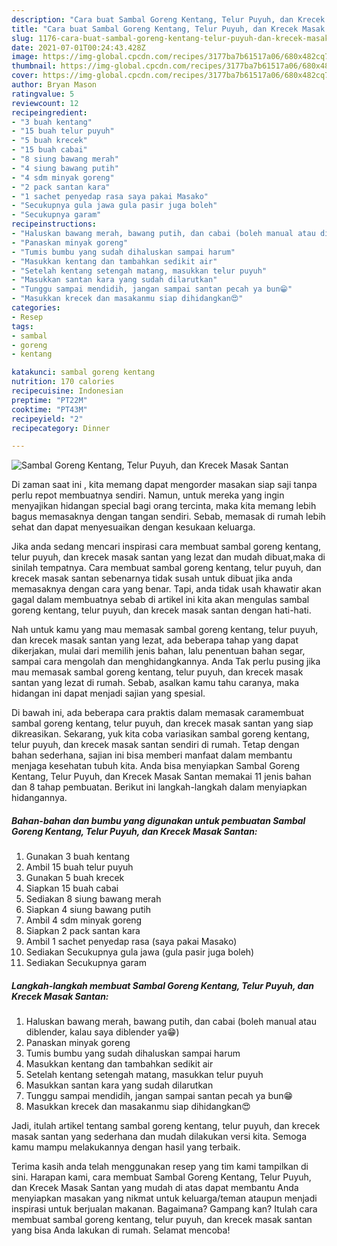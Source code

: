 ```yaml
---
description: "Cara buat Sambal Goreng Kentang, Telur Puyuh, dan Krecek Masak Santan yang nikmat Untuk Jualan"
title: "Cara buat Sambal Goreng Kentang, Telur Puyuh, dan Krecek Masak Santan yang nikmat Untuk Jualan"
slug: 1176-cara-buat-sambal-goreng-kentang-telur-puyuh-dan-krecek-masak-santan-yang-nikmat-untuk-jualan
date: 2021-07-01T00:24:43.428Z
image: https://img-global.cpcdn.com/recipes/3177ba7b61517a06/680x482cq70/sambal-goreng-kentang-telur-puyuh-dan-krecek-masak-santan-foto-resep-utama.jpg
thumbnail: https://img-global.cpcdn.com/recipes/3177ba7b61517a06/680x482cq70/sambal-goreng-kentang-telur-puyuh-dan-krecek-masak-santan-foto-resep-utama.jpg
cover: https://img-global.cpcdn.com/recipes/3177ba7b61517a06/680x482cq70/sambal-goreng-kentang-telur-puyuh-dan-krecek-masak-santan-foto-resep-utama.jpg
author: Bryan Mason
ratingvalue: 5
reviewcount: 12
recipeingredient:
- "3 buah kentang"
- "15 buah telur puyuh"
- "5 buah krecek"
- "15 buah cabai"
- "8 siung bawang merah"
- "4 siung bawang putih"
- "4 sdm minyak goreng"
- "2 pack santan kara"
- "1 sachet penyedap rasa saya pakai Masako"
- "Secukupnya gula jawa gula pasir juga boleh"
- "Secukupnya garam"
recipeinstructions:
- "Haluskan bawang merah, bawang putih, dan cabai (boleh manual atau diblender, kalau saya diblender ya😁)"
- "Panaskan minyak goreng"
- "Tumis bumbu yang sudah dihaluskan sampai harum"
- "Masukkan kentang dan tambahkan sedikit air"
- "Setelah kentang setengah matang, masukkan telur puyuh"
- "Masukkan santan kara yang sudah dilarutkan"
- "Tunggu sampai mendidih, jangan sampai santan pecah ya bun😁"
- "Masukkan krecek dan masakanmu siap dihidangkan😍"
categories:
- Resep
tags:
- sambal
- goreng
- kentang

katakunci: sambal goreng kentang 
nutrition: 170 calories
recipecuisine: Indonesian
preptime: "PT22M"
cooktime: "PT43M"
recipeyield: "2"
recipecategory: Dinner

---
```



![Sambal Goreng Kentang, Telur Puyuh, dan Krecek Masak Santan](https://img-global.cpcdn.com/recipes/3177ba7b61517a06/680x482cq70/sambal-goreng-kentang-telur-puyuh-dan-krecek-masak-santan-foto-resep-utama.jpg)

Di zaman  saat ini , kita memang dapat mengorder masakan siap saji tanpa perlu repot membuatnya sendiri. Namun, untuk mereka yang ingin menyajikan hidangan special bagi orang tercinta, maka kita memang lebih bagus memasaknya dengan tangan sendiri. Sebab, memasak di rumah lebih sehat dan dapat menyesuaikan dengan kesukaan keluarga.

Jika anda sedang mencari inspirasi cara membuat sambal goreng kentang, telur puyuh, dan krecek masak santan yang lezat dan mudah dibuat,maka di sinilah tempatnya. Cara membuat sambal goreng kentang, telur puyuh, dan krecek masak santan  sebenarnya tidak susah untuk dibuat jika anda memasaknya dengan cara yang benar. Tapi, anda tidak usah khawatir akan gagal dalam membuatnya 
sebab di artikel ini kita akan mengulas sambal goreng kentang, telur puyuh, dan krecek masak santan dengan hati-hati.  



Nah untuk kamu yang mau memasak sambal goreng kentang, telur puyuh, dan krecek masak santan yang lezat, ada beberapa tahap yang dapat dikerjakan, mulai dari memilih jenis bahan, lalu penentuan bahan segar, sampai cara mengolah dan menghidangkannya. Anda Tak perlu pusing jika mau memasak sambal goreng kentang, telur puyuh, dan krecek masak santan yang lezat di rumah. Sebab, asalkan kamu  tahu caranya, maka hidangan ini dapat menjadi sajian yang spesial.

Di bawah ini, ada beberapa cara praktis  dalam memasak caramembuat sambal goreng kentang, telur puyuh, dan krecek masak santan yang siap dikreasikan. Sekarang, yuk kita coba variasikan sambal goreng kentang, telur puyuh, dan krecek masak santan sendiri di rumah. Tetap dengan bahan sederhana, sajian ini bisa memberi manfaat dalam membantu menjaga kesehatan tubuh kita. Anda bisa menyiapkan Sambal Goreng Kentang, Telur Puyuh, dan Krecek Masak Santan memakai 11 jenis bahan dan 8 tahap pembuatan. Berikut ini langkah-langkah dalam menyiapkan hidangannya.

<!--inarticleads1-->

##### Bahan-bahan dan bumbu yang digunakan untuk pembuatan Sambal Goreng Kentang, Telur Puyuh, dan Krecek Masak Santan:

1. Gunakan 3 buah kentang
1. Ambil 15 buah telur puyuh
1. Gunakan 5 buah krecek
1. Siapkan 15 buah cabai
1. Sediakan 8 siung bawang merah
1. Siapkan 4 siung bawang putih
1. Ambil 4 sdm minyak goreng
1. Siapkan 2 pack santan kara
1. Ambil 1 sachet penyedap rasa (saya pakai Masako)
1. Sediakan Secukupnya gula jawa (gula pasir juga boleh)
1. Sediakan Secukupnya garam




<!--inarticleads2-->

##### Langkah-langkah membuat Sambal Goreng Kentang, Telur Puyuh, dan Krecek Masak Santan:

1. Haluskan bawang merah, bawang putih, dan cabai (boleh manual atau diblender, kalau saya diblender ya😁)
1. Panaskan minyak goreng
1. Tumis bumbu yang sudah dihaluskan sampai harum
1. Masukkan kentang dan tambahkan sedikit air
1. Setelah kentang setengah matang, masukkan telur puyuh
1. Masukkan santan kara yang sudah dilarutkan
1. Tunggu sampai mendidih, jangan sampai santan pecah ya bun😁
1. Masukkan krecek dan masakanmu siap dihidangkan😍




Jadi, itulah artikel tentang  sambal goreng kentang, telur puyuh, dan krecek masak santan  yang sederhana dan mudah dilakukan versi kita. Semoga kamu mampu melakukannya dengan hasil yang terbaik. 

Terima kasih anda telah menggunakan resep yang tim kami tampilkan di sini. Harapan kami, cara membuat  Sambal Goreng Kentang, Telur Puyuh, dan Krecek Masak Santan yang mudah di atas dapat membantu Anda menyiapkan masakan yang nikmat untuk keluarga/teman ataupun menjadi inspirasi untuk berjualan makanan. Bagaimana? Gampang kan? Itulah cara membuat sambal goreng kentang, telur puyuh, dan krecek masak santan yang bisa Anda lakukan di rumah. Selamat mencoba!

